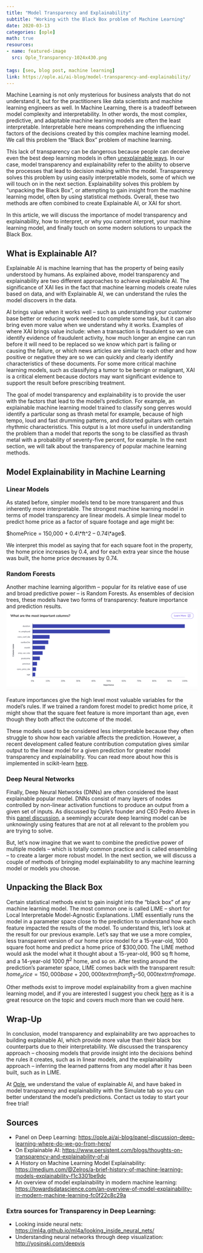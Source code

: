```yaml
---
title: "Model Transparency and Explainability"
subtitle: "Working with the Black Box problem of Machine Learning"
date: 2020-03-13
categories: [ople]
math: true
resources:
- name: featured-image
  src: Ople_Transparency-1024x430.png

tags: [seo, blog post, machine learning]
link: https://ople.ai/ai-blog/model-transparency-and-explainability/
---
```

Machine Learning is not only mysterious for business analysts that do not understand it, but for the practitioners like data scientists and machine learning engineers as well. In Machine Learning, there is a tradeoff between model complexity and interpretability. In other words, the most complex, predictive, and adaptable machine learning models are often the least interpretable. Interpretable here means comprehending the influencing factors of the decisions created by this complex machine learning model. We call this problem the “Black Box” problem of machine learning.

This lack of transparency can be dangerous because people can deceive even the best deep learning models in often [unexplainable ways](http://www.evolvingai.org/fooling). In our case, model transparency and explainability refer to the ability to observe the processes that lead to decision making within the model. Transparency solves this problem by using easily interpretable models, some of which we will touch on in the next section. Explainability solves this problem by “unpacking the Black Box”, or attempting to gain insight from the machine learning model, often by using statistical methods. Overall, these two methods are often combined to create Explainable AI, or XAI for short. 

In this article, we will discuss the importance of model transparency and explainability, how to interpret, or why you cannot interpret, your machine learning model, and finally touch on some modern solutions to unpack the Black Box. 

## What is Explainable AI?
Explainable AI is machine learning that has the property of being easily understood by humans. As explained above, model transparency and explainability are two different approaches to achieve explainable AI. The significance of XAI lies in the fact that machine learning models create rules based on data, and with Explainable AI, we can understand the rules the model discovers in the data.

AI brings value when it works well – such as understanding your customer base better or reducing work needed to complete some task, but it can also bring even more value when we understand why it works. Examples of where XAI brings value include: when a transaction is fraudulent so we can identify evidence of fraudulent activity, how much longer an engine can run before it will need to be replaced so we know which part is failing or causing the failure, or which news articles are similar to each other and how positive or negative they are so we can quickly and clearly identify characteristics of these documents. For some more critical machine learning models, such as classifying a tumor to be benign or malignant, XAI is a critical element because doctors may want significant evidence to support the result before prescribing treatment. 

The goal of model transparency and explainability is to provide the user with the factors that lead to the model’s prediction. For example, an explainable machine learning model trained to classify song genres would identify a particular song as thrash metal for example, because of high tempo, loud and fast drumming patterns, and distorted guitars with certain rhythmic characteristics. This output is a lot more useful in understanding the problem than a model that reports the song to be classified as thrash metal with a probability of seventy-five percent, for example. In the next section, we will talk about the transparency of popular machine learning methods.

## Model Explainability in Machine Learning
### Linear Models
As stated before, simpler models tend to be more transparent and thus inherently more interpretable. The strongest machine learning model in terms of model transparency are linear models. A simple linear model to predict home price as a factor of square footage and age might be: 

$homePrice = 150,000 + 0.4\*ft^2 – 0.74\*age$. 

We interpret this model as saying that for each square foot in the property, the home price increases by 0.4, and for each extra year since the house was built, the home price decreases by 0.74.

### Random Forests
Another machine learning algorithm – popular for its relative ease of use and broad predictive power – is Random Forests. As ensembles of decision trees, these models have two forms of transparency: feature importance and prediction results. 
![](feature_importance.png)

Feature importances give the high level most valuable variables for the model’s rules. If we trained a random forest model to predict home price, it might show that the square feet feature is more important than age, even though they both affect the outcome of the model. 

These models used to be considered less interpretable because they often struggle to show how each variable affects the prediction. However, a recent development called feature contribution computation gives similar output to the linear model for a given prediction for greater model transparency and explainability. You can read more about how this is implemented in scikit-learn [here](http://blog.datadive.net/random-forest-interpretation-with-scikit-learn/).

### Deep Neural Networks
Finally, Deep Neural Networks (DNNs) are often considered the least explainable popular model. DNNs consist of many layers of nodes controlled by non-linear activation functions to produce an output from a given set of inputs. As discussed by Ople’s founder and CEO Pedro Alves in this [panel discussion](https://ople.ai/ai-blog/panel-discussion-deep-learning-where-do-we-go-from-here/), a seemingly accurate deep learning model can be unknowingly using features that are not at all relevant to the problem you are trying to solve.

But, let’s now imagine that we want to combine the predictive power of multiple models – which is totally common practice and is called ensembling – to create a larger more robust model. In the next section, we will discuss a couple of methods of bringing model explainability to any machine learning model or models you choose.

## Unpacking the Black Box
Certain statistical methods exist to gain insight into the “black box” of any machine learning model. The most common one is called LIME – short for Local Interpretable Model-Agnostic Explanations. LIME essentially runs the model in a parameter space close to the prediction to understand how each feature impacted the results of the model. To understand this, let’s look at the result for our previous example. Let’s say that we use a more complex, less transparent version of our home price model for a 15-year-old, 1000 square foot home and predict a home price of \$300,000. The LIME method would ask the model what it thought about a 15-year-old, 900 sq ft home, and a 14-year-old 1000 $ft^2$ home, and so on. After testing around the prediction’s parameter space, LIME comes back with the transparent result: $home_price = 150,000 base + 200,000 textrm{from }ft_2 – 50,000 textrm{from age}$.

Other methods exist to improve model explainability from a given machine learning model, and if you are interested I suggest you check [here](https://christophm.github.io/interpretable-ml-book/) as it is a great resource on the topic and covers much more than we could here.

## Wrap-Up
In conclusion, model transparency and explainability are two approaches to building explainable AI, which provide more value than their black box counterparts due to their interpretability. We discussed the transparency approach – choosing models that provide insight into the decisions behind the rules it creates, such as in linear models, and the explainability approach – inferring the learned patterns from any model after it has been built, such as in LIME.

At [Ople](https://ople.ai/), we understand the value of explainable AI, and have baked in model transparency and explainability with the Simulate tab so you can better understand the model’s predictions. Contact us today to start your free trial!

## Sources
* Panel on Deep Learning: https://ople.ai/ai-blog/panel-discussion-deep-learning-where-do-we-go-from-here/ 
* On Explainable AI: https://www.persistent.com/blogs/thoughts-on-transparency-and-explainability-of-ai 
* A History on Machine Learning Model Explainability: https://medium.com/@Zelros/a-brief-history-of-machine-learning-models-explainability-f1c3301be9dc 
* An overview of model explainability in modern machine learning: https://towardsdatascience.com/an-overview-of-model-explainability-in-modern-machine-learning-fc0f22c8c29a 
### Extra sources for Transparency in Deep Learning:
* Looking inside neural nets: https://ml4a.github.io/ml4a/looking_inside_neural_nets/ 
* Understanding neural networks through deep visualization: http://yosinski.com/deepvis